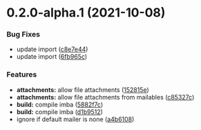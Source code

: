 # 0.2.0-alpha.1 (2021-10-08)


### Bug Fixes

* update import ([c8e7e44](https://github.com/formidablejs/mailer/commit/c8e7e4403f280400fc090756ff5a499474dc0579))
* update import ([6fb965c](https://github.com/formidablejs/mailer/commit/6fb965c3521d67d7702ef244ff69767727bf537c))


### Features

* **attachments:** allow file attachments ([152815e](https://github.com/formidablejs/mailer/commit/152815eccce654a5e8cdbf870cfee56416aaa939))
* **attachments:** allow file attachments from mailables ([c85327c](https://github.com/formidablejs/mailer/commit/c85327c2efc160b30daeb4e1bf848619f2c8784b))
* **build:** compile imba ([5882f7c](https://github.com/formidablejs/mailer/commit/5882f7cbaa58fb42ac12a3c24dcec9784765c4c6))
* **build:** compile imba ([d1b9512](https://github.com/formidablejs/mailer/commit/d1b95126454c65117693721b45142be5aa17353b))
* ignore if default mailer is none ([a4b6108](https://github.com/formidablejs/mailer/commit/a4b6108e902d6ad949357987f2f35a996f95c59a))



